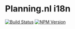 # Planning.nl i18n 
[![Build Status](https://img.shields.io/travis/Planning-nl/i18n/master.svg)](https://travis-ci.org/Planning-nl/i18n) 
[![NPM Version](https://img.shields.io/npm/v/planning-i18n)](https://www.npmjs.com/package/planning-i18n)

